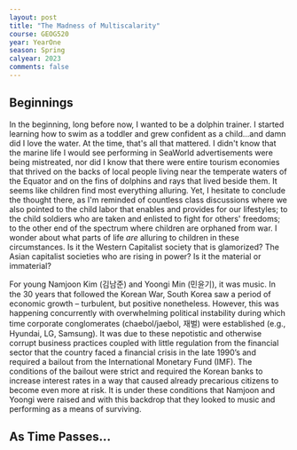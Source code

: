 ```yaml
---
layout: post
title: "The Madness of Multiscalarity"
course: GEOG520
year: YearOne
season: Spring
calyear: 2023
comments: false
---
```

## Beginnings
In the beginning, long before now, I wanted to be a dolphin trainer. I started learning how to swim as a toddler and grew confident as a child...and damn did I love the water. At the time, that's all that mattered. I didn't know that the marine life I would see performing in SeaWorld advertisements were being mistreated, nor did I know that there were entire tourism economies that thrived on the backs of local people living near the temperate waters of the Equator and on the fins of dolphins and rays that lived beside them. It seems like children find most everything alluring. Yet, I hesitate to conclude the thought there, as I'm reminded of countless class discussions where we also pointed to the child labor that enables and provides for our lifestyles; to the child soldiers who are taken and enlisted to fight for others' freedoms; to the other end of the spectrum where children are orphaned from war. I wonder about what parts of life *are* alluring to children in these circumstances. Is it the Western Capitalist society that is glamorized? The Asian capitalist societies who are rising in power? Is it the material or immaterial?

For young Namjoon Kim (김남준) and Yoongi Min (민윤기), it was music. In the 30 years that followed the Korean War, South Korea saw a period of economic growth – turbulent, but positive nonetheless. However, this was happening concurrently with overwhelming political instability during which time corporate conglomerates (chaebol/jaebol, 재벌) were established (e.g., Hyundai, LG, Samsung). It was due to these nepotistic and otherwise corrupt business practices coupled with little regulation from the financial sector that the country faced a financial crisis in the late 1990’s and required a bailout from the International Monetary Fund (IMF). The conditions of the bailout were strict and required the Korean banks to increase interest rates in a way that caused already precarious citizens to become even more at risk. It is under these conditions that Namjoon and Yoongi were raised and with this backdrop that they looked to music and performing as a means of surviving. 

## As Time Passes...

